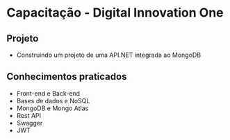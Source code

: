 # Capacitação - Digital Innovation One

## Projeto

- Construindo um projeto de uma API.NET integrada ao MongoDB

## Conhecimentos praticados

- Front-end e Back-end
- Bases de dados e NoSQL
- MongoDB e Mongo Atlas
- Rest API
- Swagger
- JWT
